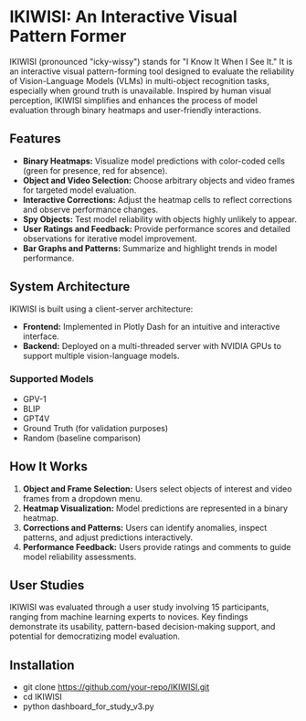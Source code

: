 # IKIWISI: An Interactive Visual Pattern Former

IKIWISI (pronounced "icky-wissy") stands for "I Know It When I See It." It is an interactive visual pattern-forming tool designed to evaluate the reliability of Vision-Language Models (VLMs) in multi-object recognition tasks, especially when ground truth is unavailable. Inspired by human visual perception, IKIWISI simplifies and enhances the process of model evaluation through binary heatmaps and user-friendly interactions.

## Features

- **Binary Heatmaps:** Visualize model predictions with color-coded cells (green for presence, red for absence).
- **Object and Video Selection:** Choose arbitrary objects and video frames for targeted model evaluation.
- **Interactive Corrections:** Adjust the heatmap cells to reflect corrections and observe performance changes.
- **Spy Objects:** Test model reliability with objects highly unlikely to appear.
- **User Ratings and Feedback:** Provide performance scores and detailed observations for iterative model improvement.
- **Bar Graphs and Patterns:** Summarize and highlight trends in model performance.

## System Architecture

IKIWISI is built using a client-server architecture:
- **Frontend:** Implemented in Plotly Dash for an intuitive and interactive interface.
- **Backend:** Deployed on a multi-threaded server with NVIDIA GPUs to support multiple vision-language models.

### Supported Models
- GPV-1
- BLIP
- GPT4V
- Ground Truth (for validation purposes)
- Random (baseline comparison)

## How It Works

1. **Object and Frame Selection:** Users select objects of interest and video frames from a dropdown menu.
2. **Heatmap Visualization:** Model predictions are represented in a binary heatmap.
3. **Corrections and Patterns:** Users can identify anomalies, inspect patterns, and adjust predictions interactively.
4. **Performance Feedback:** Users provide ratings and comments to guide model reliability assessments.

## User Studies

IKIWISI was evaluated through a user study involving 15 participants, ranging from machine learning experts to novices. Key findings demonstrate its usability, pattern-based decision-making support, and potential for democratizing model evaluation.

## Installation

   - git clone https://github.com/your-repo/IKIWISI.git
   - cd IKIWISI
   - python dashboard_for_study_v3.py
